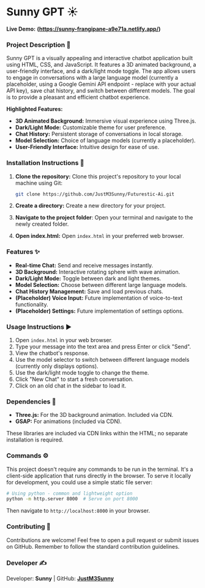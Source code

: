 # Sunny GPT ☀️

**Live Demo:** **(https://sunny-frangipane-a9e71a.netlify.app/)**

### **Project Description** 📜

Sunny GPT is a visually appealing and interactive chatbot application built using HTML, CSS, and JavaScript.  It features a 3D animated background, a user-friendly interface, and a dark/light mode toggle.  The app allows users to engage in conversations with a large language model (currently a placeholder, using a Google Gemini API endpoint -  replace with your actual API key), save chat history, and switch between different models. The goal is to provide a pleasant and efficient chatbot experience.

**Highlighted Features:**

*   **3D Animated Background:** Immersive visual experience using Three.js.
*   **Dark/Light Mode:** Customizable theme for user preference.
*   **Chat History:** Persistent storage of conversations in local storage.
*   **Model Selection:** Choice of language models (currently a placeholder).
*   **User-Friendly Interface:** Intuitive design for ease of use.


### **Installation Instructions** 💾

1.  **Clone the repository:** Clone this project's repository to your local machine using Git:

    ```bash
    git clone https://github.com/JustM3Sunny/Futurestic-Ai.git
    ```
2.  **Create a directory:** Create a new directory for your project.
3.  **Navigate to the project folder**: Open your terminal and navigate to the newly created folder.
4.  **Open index.html:** Open `index.html` in your preferred web browser.


### **Features** ✨

*   **Real-time Chat:** Send and receive messages instantly.
*   **3D Background:** Interactive rotating sphere with wave animation.
*   **Dark/Light Mode:** Toggle between dark and light themes.
*   **Model Selection:** Choose between different large language models.
*   **Chat History Management:** Save and load previous chats.
*   **(Placeholder) Voice Input:**  Future implementation of voice-to-text functionality.
*   **(Placeholder) Settings:** Future implementation of settings options.


### **Usage Instructions** ▶️

1.  Open `index.html` in your web browser.
2.  Type your message into the text area and press Enter or click "Send".
3.  View the chatbot's response.
4.  Use the model selector to switch between different language models (currently only displays options).
5.  Use the dark/light mode toggle to change the theme.
6.  Click "New Chat" to start a fresh conversation.
7.  Click on an old chat in the sidebar to load it.

### **Dependencies** 🔧

*   **Three.js:** For the 3D background animation.  Included via CDN.
*   **GSAP:** For animations (included via CDN).

These libraries are included via CDN links within the HTML; no separate installation is required.

### **Commands** ⚙️

This project doesn't require any commands to be run in the terminal. It's a client-side application that runs directly in the browser.  To serve it locally for development, you could use a simple static file server:

```bash
# Using python - common and lightweight option
python -m http.server 8000  # Serve on port 8000
```
Then navigate to `http://localhost:8000` in your browser.


### **Contributing** 🤝

Contributions are welcome!  Feel free to open a pull request or submit issues on GitHub.  Remember to follow the standard contribution guidelines.

### **Developer** ✍️

Developer: **Sunny** | GitHub: **[JustM3Sunny](https://github.com/JustM3Sunny)**
